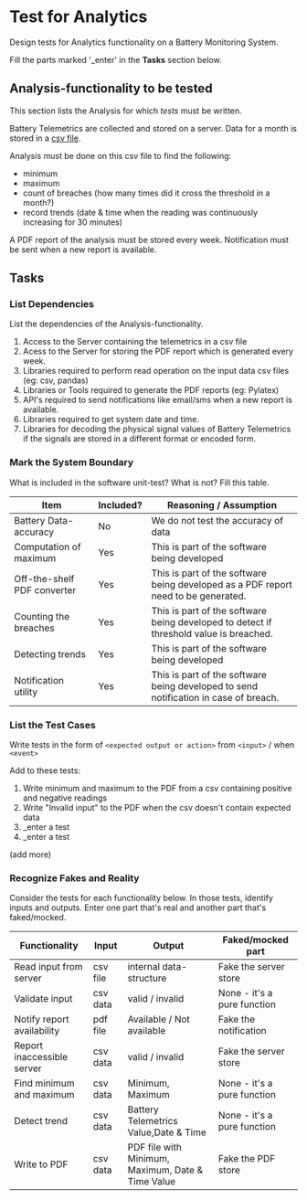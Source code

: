 # Test for Analytics

Design tests for Analytics functionality on a Battery Monitoring System.

Fill the parts marked '_enter' in the **Tasks** section below.

## Analysis-functionality to be tested

This section lists the Analysis for which _tests_ must be written.

Battery Telemetrics are collected and stored on a server.
Data for a month is stored in a [csv file](https://en.wikipedia.org/wiki/Comma-separated_values).

Analysis must be done on this csv file to find the following:
- minimum
- maximum
- count of breaches (how many times did it cross the threshold in a month?)
- record trends (date & time when the reading was continuously increasing for 30 minutes)

A PDF report of the analysis must be stored every week.
Notification must be sent when a new report is available.

## Tasks

### List Dependencies

List the dependencies of the Analysis-functionality.

1. Access to the Server containing the telemetrics in a csv file
2. Acess to the Server for storing the PDF report which is generated every week.
3. Libraries required to perform read operation on the input data csv files (eg: csv, pandas)
4. Libraries or Tools required to generate the PDF reports (eg: Pylatex)
5. API's required to send notifications like email/sms when a new report is available.
6. Libraries required to get system date and time.
7. Libraries for decoding the physical signal values of Battery Telemetrics if the signals are stored in a different format or encoded form.


### Mark the System Boundary

What is included in the software unit-test? What is not? Fill this table.

| Item                      | Included?     | Reasoning / Assumption
|---------------------------|---------------|---
Battery Data-accuracy       | No            | We do not test the accuracy of data
Computation of maximum      | Yes           | This is part of the software being developed
Off-the-shelf PDF converter | Yes           | This is part of the software being developed as a PDF report need to be generated.
Counting the breaches       | Yes           | This is part of the software being developed to detect if threshold value is breached.
Detecting trends            | Yes           | This is part of the software being developed
Notification utility        | Yes           | This is part of the software being developed to send notification in case of breach.

### List the Test Cases

Write tests in the form of `<expected output or action>` from `<input>` / when `<event>`

Add to these tests:

1. Write minimum and maximum to the PDF from a csv containing positive and negative readings
1. Write "Invalid input" to the PDF when the csv doesn't contain expected data
1. _enter a test
1. _enter a test

(add more)

### Recognize Fakes and Reality

Consider the tests for each functionality below.
In those tests, identify inputs and outputs.
Enter one part that's real and another part that's faked/mocked.

| Functionality            | Input        | Output                      | Faked/mocked part
|--------------------------|--------------|-----------------------------|---
Read input from server     | csv file     | internal data-structure     | Fake the server store
Validate input             | csv data     | valid / invalid             | None - it's a pure function
Notify report availability | pdf file     | Available / Not available             | Fake the notification
Report inaccessible server | csv data     | valid / invalid             | Fake the server store
Find minimum and maximum   | csv data     | Minimum, Maximum           | None - it's a pure function
Detect trend               | csv data     | Battery Telemetrics Value,Date & Time            | None - it's a pure function
Write to PDF               | csv data     | PDF file with Minimum, Maximum, Date & Time Value             | Fake the PDF store
